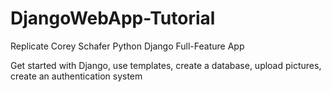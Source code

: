 # DjangoWebApp-Tutorial
Replicate Corey Schafer Python Django Full-Feature App

Get started with Django, use templates, create a database, upload pictures, create an authentication system
